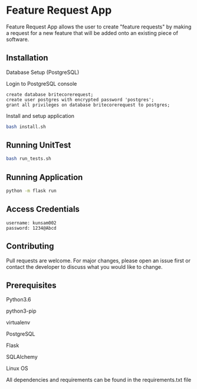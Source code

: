 # Feature Request App

Feature Request App allows the user to create "feature requests" by making a request for a new feature that will be added onto an existing piece of software.

## Installation

Database Setup (PostgreSQL)

Login to PostgreSQL console
```postgresql
create database britecorerequest;
create user postgres with encrypted password 'postgres';
grant all privileges on database britecorerequest to postgres;
```

Install and setup application

```bash
bash install.sh
```
## Running UnitTest

```bash
bash run_tests.sh

```

## Running Application

```bash
python -m flask run

```

## Access Credentials

```text
username: kunsam002
password: 1234@Abcd

```

## Contributing
Pull requests are welcome. For major changes, please open an issue first or contact the developer to discuss what you would like to change.


## Prerequisites
Python3.6

python3-pip

virtualenv

PostgreSQL

Flask

SQLAlchemy

Linux OS

All dependencies and requirements can be found in the requirements.txt file

